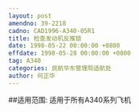 ```yaml
---
layout: post
amendno: 39-2218
cadno: CAD1996-A340-05R1
title: 检查发动机反推锁
date: 1998-05-22 00:00:00 +0800
effdate: 1998-05-28 00:00:00 +0800
tag: A340
categories: 民航华东管理局适航处
author: 何正华
---
```


##适用范围:
适用于所有A340系列飞机

